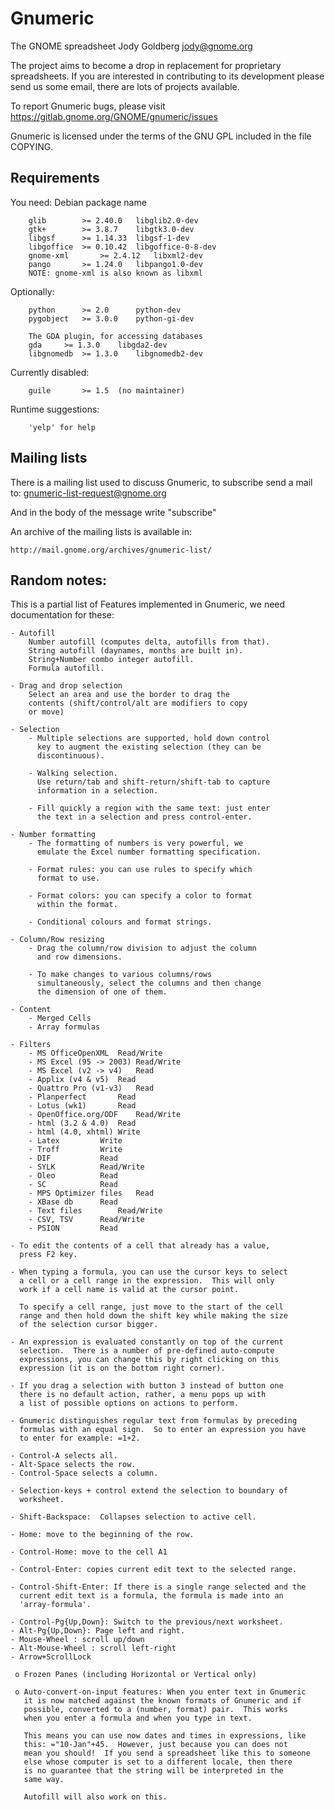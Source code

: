 # Gnumeric
The GNOME spreadsheet
Jody Goldberg <jody@gnome.org>

The project aims to become a drop in replacement for proprietary spreadsheets.
If you are interested in contributing to its development please send us some
email, there are lots of projects available.

To report Gnumeric bugs, please visit https://gitlab.gnome.org/GNOME/gnumeric/issues

Gnumeric is licensed under the terms of the GNU GPL included in the
file COPYING.

## Requirements

You need:				Debian package name
```	
	glib		>= 2.40.0	libglib2.0-dev
	gtk+		>= 3.8.7	libgtk3.0-dev
	libgsf		>= 1.14.33	libgsf-1-dev
	libgoffice	>= 0.10.42	libgoffice-0-8-dev
	gnome-xml   	>= 2.4.12	libxml2-dev
	pango		>= 1.24.0	libpango1.0-dev
	NOTE: gnome-xml is also known as libxml
```
Optionally:
```
	python		>= 2.0		python-dev
	pygobject	>= 3.0.0	python-gi-dev

	The GDA plugin, for accessing databases
	gda		>= 1.3.0	libgda2-dev
	libgnomedb	>= 1.3.0	libgnomedb2-dev
```
Currently disabled:
```
	guile		>= 1.5	(no maintainer)
```
Runtime suggestions:
```
	'yelp' for help
```

## Mailing lists

   There is a mailing list used to discuss Gnumeric, to subscribe
send a mail to: gnumeric-list-request@gnome.org

   And in the body of the message write "subscribe"

   An archive of the mailing lists is available in:

	http://mail.gnome.org/archives/gnumeric-list/


## Random notes:

This is a partial list of Features implemented in Gnumeric, we need
documentation for these:

	- Autofill
		Number autofill (computes delta, autofills from that).
	 	String autofill (daynames, months are built in).
		String+Number combo integer autofill.
		Formula autofill.

	- Drag and drop selection
		Select an area and use the border to drag the
	 	contents (shift/control/alt are modifiers to copy
		or move)

	- Selection
		- Multiple selections are supported, hold down control
		  key to augment the existing selection (they can be
		  discontinuous).

		- Walking selection.
		  Use return/tab and shift-return/shift-tab to capture
		  information in a selection.

		- Fill quickly a region with the same text: just enter
		  the text in a selection and press control-enter.

	- Number formatting
		- The formatting of numbers is very powerful, we
		  emulate the Excel number formatting specification.

		- Format rules: you can use rules to specify which
		  format to use.

		- Format colors: you can specify a color to format
		  within the format.

		- Conditional colours and format strings.

	- Column/Row resizing
		- Drag the column/row division to adjust the column
		  and row dimensions.

		- To make changes to various columns/rows
		  simultaneously, select the columns and then change
		  the dimension of one of them.

	- Content
		- Merged Cells
		- Array formulas

	- Filters
		- MS OfficeOpenXML 	Read/Write
		- MS Excel (95 -> 2003)	Read/Write
		- MS Excel (v2 -> v4)	Read
		- Applix (v4 & v5)	Read
		- Quattro Pro (v1-v3)	Read
		- Planperfect		Read
		- Lotus (wk1)		Read
		- OpenOffice.org/ODF	Read/Write
		- html (3.2 & 4.0)	Read
		- html (4.0, xhtml)	Write
		- Latex 		Write
		- Troff 		Write
		- DIF			Read
		- SYLK			Read/Write
		- Oleo			Read
		- SC			Read
		- MPS Optimizer files	Read
		- XBase db		Read
		- Text files		Read/Write
		- CSV, TSV		Read/Write
		- PSION			Read

	- To edit the contents of a cell that already has a value,
	  press F2 key.

	- When typing a formula, you can use the cursor keys to select
	  a cell or a cell range in the expression.  This will only
	  work if a cell name is valid at the cursor point.

	  To specify a cell range, just move to the start of the cell
	  range and then hold down the shift key while making the size
	  of the selection cursor bigger.

	- An expression is evaluated constantly on top of the current
	  selection.  There is a number of pre-defined auto-compute
	  expressions, you can change this by right clicking on this
	  expression (it is on the bottom right corner).

	- If you drag a selection with button 3 instead of button one
	  there is no default action, rather, a menu pops up with
	  a list of possible options on actions to perform.

	- Gnumeric distinguishes regular text from formulas by preceding
	  formulas with an equal sign.  So to enter an expression you have
	  to enter for example: =1+2.

	- Control-A selects all.
	- Alt-Space selects the row.
	- Control-Space selects a column.

	- Selection-keys + control extend the selection to boundary of
	  worksheet.

	- Shift-Backspace:  Collapses selection to active cell.

	- Home: move to the beginning of the row.

	- Control-Home: move to the cell A1

	- Control-Enter: copies current edit text to the selected range.

	- Control-Shift-Enter: If there is a single range selected and the
	  current edit text is a formula, the formula is made into an
	  'array-formula'.

	- Control-Pg{Up,Down}: Switch to the previous/next worksheet.
	- Alt-Pg{Up,Down}: Page left and right.
	- Mouse-Wheel : scroll up/down
	- Alt-Mouse-Wheel : scroll left-right
	- Arrow+ScrollLock

     o Frozen Panes (including Horizontal or Vertical only)

     o Auto-convert-on-input features: When you enter text in Gnumeric
       it is now matched against the known formats of Gnumeric and if
       possible, converted to a (number, format) pair.  This works
       when you enter a formula and when you type in text.

       This means you can use now dates and times in expressions, like
       this: ="10-Jan"+45.  However, just because you can does not
       mean you should!  If you send a spreadsheet like this to someone
       else whose computer is set to a different locale, then there
       is no guarantee that the string will be interpreted in the
       same way.

       Autofill will also work on this.
